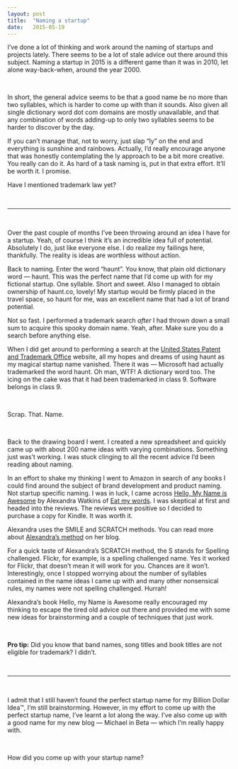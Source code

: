 ```yaml
---
layout: post
title:  "Naming a startup"
date:   2015-05-19
---
```


I’ve done a lot of thinking and work around the naming of startups and projects lately. There seems to be a lot of stale advice out there around this subject. Naming a startup in 2015 is a different game than it was in 2010, let alone way-back-when, around the year 2000.

<br />

In short, the general advice seems to be that a good name be no more than two syllables, which is harder to come up with than it sounds. Also given all single dictionary word dot com domains are mostly unavailable, and that any combination of words adding-up to only two syllables seems to be harder to discover by the day.

If you can’t manage that, not to worry, just slap “ly” on the end and everything is sunshine and rainbows. Actually, I’d really encourage anyone that was honestly contemplating the ly approach to be a bit more creative. You really can do it. As hard of a task naming is, put in that extra effort. It’ll be worth it. I promise.

Have I mentioned trademark law yet?

<br />

****

<br />

Over the past couple of months I’ve been throwing around an idea I have for a startup. Yeah, of course I think it’s an incredible idea full of potential. Absolutely I do, just like everyone else. I do realize my failings here, thankfully. The reality is ideas are worthless without action.

Back to naming. Enter the word “haunt”. You know, that plain old dictionary word — haunt. This was the perfect name that I’d come up with for my fictional startup. One syllable. Short and sweet. Also I managed to obtain ownership of haunt.co, lovely! My startup would be firmly placed in the travel space, so haunt for me, was an excellent name that had a lot of brand potential.

Not so fast. I performed a trademark search _after_ I had thrown  down a small sum to acquire this spooky domain name. Yeah, after. Make sure you do a search before anything else.

When I did get around to performing a search at the [United States Patent and Trademark Office](http://www.uspto.gov) website, all my hopes and dreams of using haunt as my magical startup name vanished. There it was — Microsoft had actually trademarked the word haunt. Oh man, WTF! A dictionary word too. The icing on the cake was that it had been trademarked in class 9. Software belongs in class 9.

<br />

Scrap. That. Name.

<br />

Back to the drawing board I went. I created a new spreadsheet and quickly came up with about 200 name ideas with varying combinations. Something just was’t working. I was stuck clinging to all the recent advice I’d been reading about naming.

In an effort to shake my thinking I went to Amazon in search of any books I could find around the subject of brand development and product naming. Not startup specific naming. I was in luck, I came across [Hello, My Name is Awesome](http://www.amazon.com/Hello-My-Name-Is-Awesome/dp/1626561869) by Alexandra Watkins of [Eat my words](http://eatmywords.com). I was skeptical at first and headed into the reviews. The reviews were positive so I decided to purchase a copy for Kindle. It was worth it.

Alexandra uses the SMILE and SCRATCH methods. You can read more about [Alexandra’s method](http://eatmywords.com/tips/is-your-name-lame/) on her blog.

For a quick taste of Alexandra’s SCRATCH method, the S stands for Spelling challenged. Flickr, for example, is a spelling challenged name. Yes it worked for Flickr, that doesn’t mean it will work for you. Chances are it won’t. Interestingly, once I stopped worrying about the number of syllables contained in the name ideas I came up with and many other nonsensical rules, my names were not spelling challenged. Hurrah!

Alexandra’s book Hello, my Name is Awesome really encouraged my thinking to escape the tired old advice out there and provided me with some new ideas for brainstorming and a couple of techniques that just work.

<br />

<p class="purple-light"><strong>Pro tip:</strong> Did you know that band names, song titles and book titles are not eligible for trademark? I didn’t.</p>

<br />

****

<br />

I admit that I still haven’t found the perfect startup name for my Billion Dollar Idea™, I’m still brainstorming. However, in my effort to come up with the perfect startup name, I’ve learnt a lot along the way. I’ve also come up with a good name for my new blog — Michael in Beta — which I’m really happy with.

<br />

How did you come up with your startup name?

